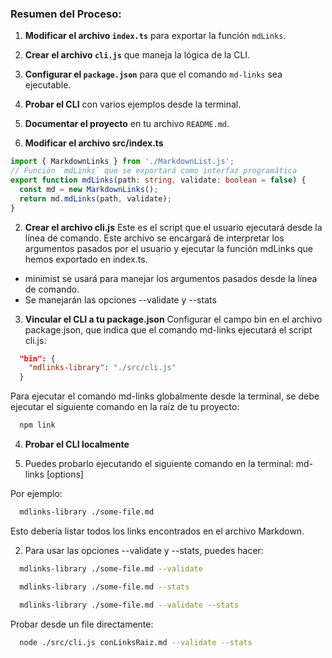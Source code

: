 ### **Resumen del Proceso:**

1. **Modificar el archivo `index.ts`** para exportar la función `mdLinks`.
2. **Crear el archivo `cli.js`** que maneja la lógica de la CLI.
3. **Configurar el `package.json`** para que el comando `md-links` sea ejecutable.
4. **Probar el CLI** con varios ejemplos desde la terminal.
5. **Documentar el proyecto** en tu archivo `README.md`.

1. **Modificar el archivo src/index.ts**

  ```typescript
  import { MarkdownLinks } from './MarkdownList.js';
  // Función `mdLinks` que se exportará como interfaz programática
  export function mdLinks(path: string, validate: boolean = false) {
    const md = new MarkdownLinks();
    return md.mdLinks(path, validate);
  }
  ```

2. **Crear el archivo cli.js**
Este  es el script que el usuario ejecutará desde la línea de comando. Este archivo se encargará de interpretar los argumentos pasados por el usuario y ejecutar la función mdLinks que hemos exportado en index.ts.
- minimist se usará para manejar los argumentos pasados desde la línea de comando.
- Se manejarán las opciones --validate y --stats

3. **Vincular el CLI a tu package.json**
Configurar el campo bin en el archivo package.json, que indica que el comando md-links ejecutará el script cli.js:

  ```json
    "bin": {
      "mdlinks-library": "./src/cli.js"
    }
  ```
Para ejecutar el comando md-links globalmente desde la terminal, se debe ejecutar el siguiente comando en la raíz de tu proyecto:
  ```bash
    npm link
  ```

4. **Probar el CLI localmente**

1. Puedes probarlo ejecutando el siguiente comando en la terminal:
md-links <path-to-file> [options]

Por ejemplo:

  ```bash
    mdlinks-library ./some-file.md
  ```
Esto debería listar todos los links encontrados en el archivo Markdown.

2. Para usar las opciones --validate y --stats, puedes hacer:

  ```bash
    mdlinks-library ./some-file.md --validate
  ```

  ```bash
    mdlinks-library ./some-file.md --stats
  ```

  ```bash
    mdlinks-library ./some-file.md --validate --stats
  ```


Probar desde un file directamente:
  ```bash
    node ./src/cli.js conLinksRaiz.md --validate --stats
  ```
